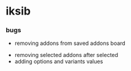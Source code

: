 # iksib

### bugs

- removing addons from saved addons board
<!-- - selecting sub-category done -->
- removing selected addons after selected
- adding options and variants values
